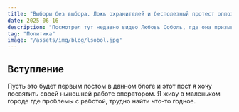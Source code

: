 ```yaml
---
title: "Выборы без выбора. Ложь охранителей и бесполезный протест оппозиции"
date: 2025-06-16
description: "Посмотрел тут недавно видео Любовь Соболь, где она призывает идти на выборы..."
tag: "Политика"
image: "/assets/img/blog/lsobol.jpg"
---
```


## Вступление

Пусть это будет первым постом в данном блоге и этот пост я хочу посвятить своей нынешней работе оператором. Я живу в маленьком городе где проблемы с работой, трудно найти что-то годное.
